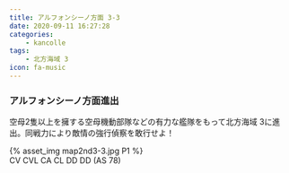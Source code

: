```yaml
---
title: アルフォンシーノ方面 3-3
date: 2020-09-11 16:27:28
categories:
    - kancolle
tags:
    - 北方海域 3
icon: fa-music
---
```


### アルフォンシーノ方面進出
空母2隻以上を擁する空母機動部隊などの有力な艦隊をもって北方海域 3に進出。同戦力により敵情の強行偵察を敢行せよ！

<!-- <div style="width: 100%;padding-bottom: 59%;position: relative;">
    <div
        style="position: absolute;left: 0;top: 0;width: 100%;height: 100%;background-repeat: no-repeat;background-image: url('./03_image.png');background-position: 0px 0px;background-size: 200%;">
        <div
            style="position: relative;left: 0;top: 0;width: 100%;height: 100%;background-repeat: no-repeat;background-image: url('./03_image.png');background-position: 100% 0px;background-size:200%;z-index: 2;">
        </div>
    </div>
</div> -->

{% asset_img map2nd3-3.jpg P1 %}
<br>
CV CVL CA CL DD DD (AS 78)